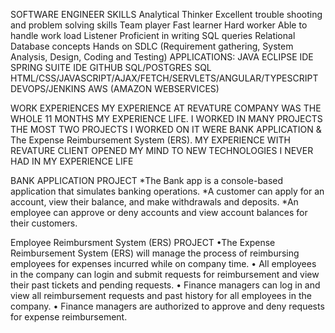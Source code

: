 SOFTWARE ENGINEER
SKILLS
Analytical Thinker
Excellent trouble shooting and problem solving skills
Team player
Fast learner
Hard worker
Able to handle work load
Listener
Proficient in writing SQL queries
Relational Database concepts
Hands on SDLC (Requirement gathering, System Analysis, Design, Coding and Testing)
APPLICATIONS:
JAVA ECLIPSE IDE SPRING SUITE IDE GITHUB SQL/POSTGRES SQL HTML/CSS/JAVASCRIPT/AJAX/FETCH/SERVLETS/ANGULAR/TYPESCRIPT DEVOPS/JENKINS AWS (AMAZON WEBSERVICES)

WORK EXPERIENCES
MY EXPERIENCE AT REVATURE COMPANY WAS THE WHOLE 11 MONTHS MY EXPERIENCE LIFE. I WORKED IN MANY PROJECTS THE MOST TWO PROJECTS I WORKED ON IT WERE BANK APPLICATION & The Expense Reimbursement System (ERS). MY EXPERIENCE WITH REVATURE CLIENT OPENED MY MIND TO NEW TECHNOLOGIES I NEVER HAD IN MY EXPERIENCE LIFE

BANK APPLICATION PROJECT
*The Bank app is a console-based application that simulates banking operations. *A customer can apply for an account, view their balance, and make withdrawals and deposits. *An employee can approve or deny accounts and view account balances for their customers.

Employee Reimbursment System (ERS) PROJECT
•The Expense Reimbursement System (ERS) will manage the process of reimbursing employees for expenses incurred while on company time. • All employees in the company can login and submit requests for reimbursement and view their past tickets and pending requests. • Finance managers can log in and view all reimbursement requests and past history for all employees in the company. • Finance managers are authorized to approve and deny requests for expense reimbursement.
